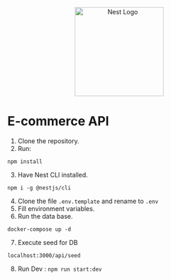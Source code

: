 <p align="center">
  <a href="http://nestjs.com/" target="blank"><img src="https://nestjs.com/img/logo-small.svg" width="200" alt="Nest Logo" /></a>
</p>

# E-commerce API

1. Clone the repository.
2. Run:
```
npm install
```
3. Have Nest CLI installed.
```
npm i -g @nestjs/cli
```
4. Clone the file ```.env.template``` and rename to ```.env```
5. Fill environment variables.
6. Run the data base.
```
docker-compose up -d
```
7. Execute seed for DB
```
localhost:3000/api/seed
```
8. Run Dev : ```npm run start:dev```
